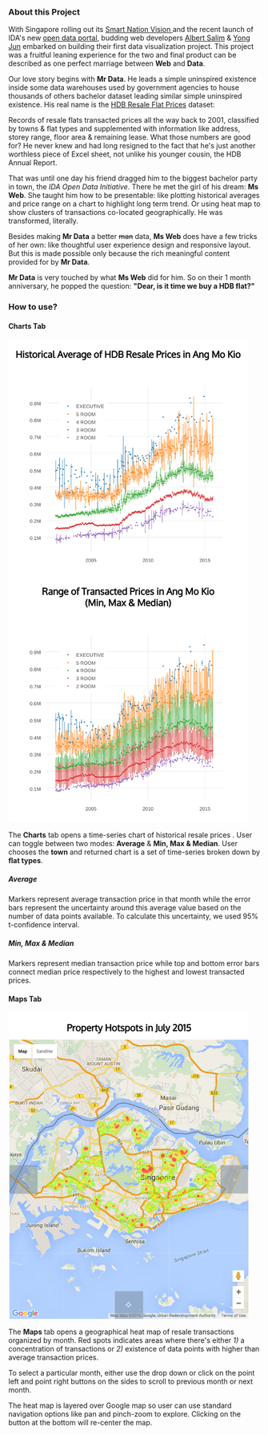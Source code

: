 ### About this Project

With Singapore rolling out its [Smart Nation Vision ](https://www.ida.gov.sg/Tech-Scene-News/Smart-Nation-Vision)  and the recent launch of IDA's new [open data portal](https://data.gov.sg/), budding web developers [Albert Salim](https://github.com/caalberts) & [Yong Jun](https://github.com/yongjun21) embarked on building their first data visualization project. This project was a fruitful leaning experience for the two and final product can be described as one perfect marriage between **Web** and **Data**.

Our love story begins with **Mr Data**. He leads a simple uninspired existence inside some data warehouses used by government agencies to house thousands of others bachelor dataset leading similar simple uninspired existence. His real name is the [HDB Resale Flat Prices](https://data.gov.sg/dataset/resale-flat-prices) dataset:

Records of resale flats transacted prices all the way back to 2001, classified by towns & flat types and supplemented with information like address, storey range, floor area & remaining lease. What those numbers are good for? He never knew and had long resigned to the fact that he's just another worthless piece of Excel sheet, not unlike his younger cousin, the HDB Annual Report.

That was until one day his friend dragged him to the biggest bachelor party in town, the *IDA Open Data Initiative*. There he met the girl of his dream: **Ms Web**. She taught him how to be presentable: like plotting historical averages and price range on a chart to highlight long term trend. Or using heat map to show clusters of transactions co-located geographically. He was transformed, literally.

Besides making **Mr Data** a better ~~man~~ data, **Ms Web** does have a few tricks of her own: like thoughtful user experience design and responsive layout. But this is made possible only because the rich meaningful content provided for by **Mr Data**.

 **Mr Data** is very touched by what **Ms Web** did for him. So on their 1 month anniversary, he popped the question: **"Dear, is it time we buy a HDB flat?"**

 ### How to use?

 #### Charts Tab
 <!-- Build a div replica of the Charts tab here-->
 ![time_series_avg](public_src/img/Average_Screenshot.png)
 ![time_series_mmm](public_src/img/MMM_Screenshot.png)
 <!-- Use display: inline-block for the two screenshots-->

The **Charts** tab opens a time-series chart of historical resale prices . User can toggle between two modes: **Average** & **Min, Max & Median**. User chooses the **town** and returned chart is a set of time-series broken down by **flat types**.

##### Average
Markers represent average transaction price in that month while the error bars represent the uncertainty around this average value based on the number of data points available. To calculate this uncertainty, we used 95% t-confidence interval.

##### Min, Max & Median
Markers represent median transaction price while top and bottom error bars connect median price respectively to the highest and lowest transacted prices.

#### Maps Tab
 <!-- Build a div replica of the Maps tab here-->
![heatmap](public_src/img/Heatmap_Screenshot.png)

The **Maps** tab opens a geographical heat map of resale transactions organized by month. Red spots indicates areas where there's either *1)* a concentration of transactions or *2)* existence of data points with higher than average transaction prices.

To select a particular month, either use the drop down or click on the point left and point right buttons on the sides to scroll to previous month or next month.

The heat map is layered over Google map so user can use standard navigation options like pan and pinch-zoom to explore. Clicking on the button at the bottom will re-center the map.
